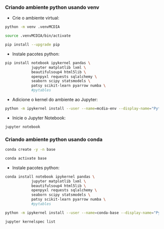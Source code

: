 ### Criando ambiente python usando venv

* Crie o ambiente virtual:
```bash
python -m venv .venvMCDIA

source .venvMCDIA/bin/activate

pip install --upgrade pip
```

* Instale pacotes python:
```bash
pip install notebook ipykernel pandas \
            jupyter matplotlib lxml \
            beautifulsoup4 html5lib \
            openpyxl requests sqlalchemy \
            seaborn scipy statsmodels \
            patsy scikit-learn pyarrow numba \
            #pytables
```

* Adicione o kernel do ambiente ao Jupyter:
```bash
python -m ipykernel install --user --name=mcdia-env --display-name="Python (mcdia-env)"
```

* Inicie o Jupyter Notebook:
```bash
jupyter notebook
```

### Criando ambiente python usando conda

```bash
conda create -y -n base

conda activate base
```

* Instale pacotes python:
```bash
conda install notebook ipykernel pandas \
            jupyter matplotlib lxml \
            beautifulsoup4 html5lib \
            openpyxl requests sqlalchemy \
            seaborn scipy statsmodels \
            patsy scikit-learn pyarrow numba \
            #pytables
```

```bash
python -m ipykernel install --user --name=conda-base --display-name="Python (conda base)"
```
```bash
jupyter kernelspec list
```